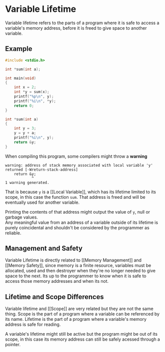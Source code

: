 # Variable Lifetime
Variable lifetime refers to the parts of a program where it is safe to access a variable's memory address, before it is freed to give space to another variable.   


## Example
```c
#include <stdio.h>

int *sum(int a);

int main(void)
{
    int x = 2;
    int *y = sum(x);
    printf("%p\n", y);
    printf("%i\n", *y);
    return 0;
}

int *sum(int a)
{
    int y = 3;
    y = y + a;
    printf("%i\n", y);
    return &y;
}
```

When compiling this program, some compilers might throw a **warning**
```
warning: address of stack memory associated with local variable 'y' returned [-Wreturn-stack-address]
    return &y;
            ^
1 warning generated.
```

That is because `y` is a [[Local Variable]], which has its lifetime limited to its scope, in this case the function `sum`. That address is freed and will be eventually used for another variable.

Printing the contents of that address might output the value of `y`, null or garbage values.  
Any meaningful value from an address of a variable outside of its lifetime is purely coincidental and shouldn't be considered by the programmer as reliable.

## Management and Safety
Variable Lifetime is directly related to [[Memory Management]] and [[Memory Safety]], since memory is a finite resource, variables must be allocated, used and then destroyer when they're no longer needed to give space to the next. Its up to the programmer to know when it is safe to access those memory addresses and when its not.  


## Lifetime and Scope Differences
Variable lifetime and [[Scope]] are very related but they are not the same thing. Scope is the part of a program where a variable can be referenced by its name. Lifetime is the part of a program where a variable's memory address is safe for reading.  

A variable's lifetime might still be active but the program might be out of its scope, in this case its memory address can still be safely acessed through a pointer.
